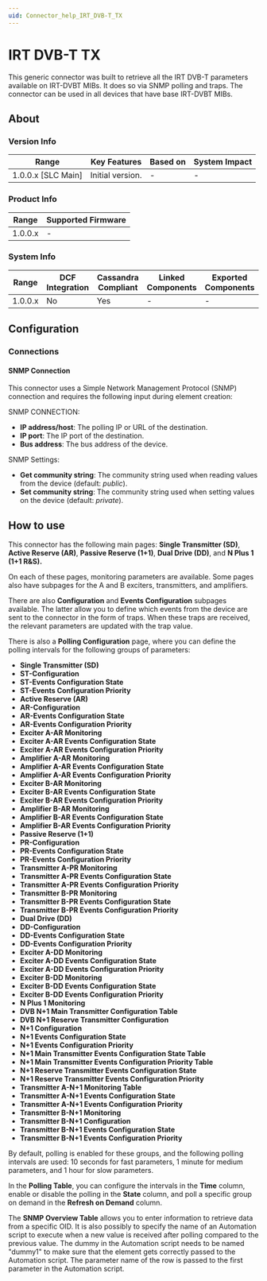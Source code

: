 ```yaml
---
uid: Connector_help_IRT_DVB-T_TX
---
```


# IRT DVB-T TX

This generic connector was built to retrieve all the IRT DVB-T parameters available on IRT-DVBT MIBs. It does so via SNMP polling and traps. The connector can be used in all devices that have base IRT-DVBT MIBs.

## About

### Version Info

| **Range**            | **Key Features** | **Based on** | **System Impact** |
|----------------------|------------------|--------------|-------------------|
| 1.0.0.x \[SLC Main\] | Initial version. | \-           | \-                |

### Product Info

| **Range** | **Supported Firmware** |
|-----------|------------------------|
| 1.0.0.x   | \-                     |

### System Info

| **Range** | **DCF Integration** | **Cassandra Compliant** | **Linked Components** | **Exported Components** |
|-----------|---------------------|-------------------------|-----------------------|-------------------------|
| 1.0.0.x   | No                  | Yes                     | \-                    | \-                      |

## Configuration

### Connections

#### SNMP Connection

This connector uses a Simple Network Management Protocol (SNMP) connection and requires the following input during element creation:

SNMP CONNECTION:

- **IP address/host**: The polling IP or URL of the destination.
- **IP port**: The IP port of the destination.
- **Bus address**: The bus address of the device.

SNMP Settings:

- **Get community string**: The community string used when reading values from the device (default: *public*).
- **Set community string**: The community string used when setting values on the device (default: *private*).

## How to use

This connector has the following main pages: **Single Transmitter (SD)**, **Active Reserve (AR)**, **Passive Reserve (1+1)**, **Dual Drive (DD)**, and **N Plus 1 (1+1 R&S).**

On each of these pages, monitoring parameters are available. Some pages also have subpages for the A and B exciters, transmitters, and amplifiers.

There are also **Configuration** and **Events Configuration** subpages available. The latter allow you to define which events from the device are sent to the connector in the form of traps. When these traps are received, the relevant parameters are updated with the trap value.

There is also a **Polling Configuration** page, where you can define the polling intervals for the following groups of parameters:

- **Single Transmitter (SD)**
- **ST-Configuration**
- **ST-Events Configuration State**
- **ST-Events Configuration Priority**
- **Active Reserve (AR)**
- **AR-Configuration**
- **AR-Events Configuration State**
- **AR-Events Configuration Priority**
- **Exciter A-AR Monitoring**
- **Exciter A-AR Events Configuration State**
- **Exciter A-AR Events Configuration Priority**
- **Amplifier A-AR Monitoring**
- **Amplifier A-AR Events Configuration State**
- **Amplifier A-AR Events Configuration Priority**
- **Exciter B-AR Monitoring**
- **Exciter B-AR Events Configuration State**
- **Exciter B-AR Events Configuration Priority**
- **Amplifier B-AR Monitoring**
- **Amplifier B-AR Events Configuration State**
- **Amplifier B-AR Events Configuration Priority**
- **Passive Reserve (1+1)**
- **PR-Configuration**
- **PR-Events Configuration State**
- **PR-Events Configuration Priority**
- **Transmitter A-PR Monitoring**
- **Transmitter A-PR Events Configuration State**
- **Transmitter A-PR Events Configuration Priority**
- **Transmitter B-PR Monitoring**
- **Transmitter B-PR Events Configuration State**
- **Transmitter B-PR Events Configuration Priority**
- **Dual Drive (DD)**
- **DD-Configuration**
- **DD-Events Configuration State**
- **DD-Events Configuration Priority**
- **Exciter A-DD Monitoring**
- **Exciter A-DD Events Configuration State**
- **Exciter A-DD Events Configuration Priority**
- **Exciter B-DD Monitoring**
- **Exciter B-DD Events Configuration State**
- **Exciter B-DD Events Configuration Priority**
- **N Plus 1 Monitoring**
- **DVB N+1 Main Transmitter Configuration Table**
- **DVB N+1 Reserve Transmitter Configuration**
- **N+1 Configuration**
- **N+1 Events Configuration State**
- **N+1 Events Configuration Priority**
- **N+1 Main Transmitter Events Configuration State Table**
- **N+1 Main Transmitter Events Configuration Priority Table**
- **N+1 Reserve Transmitter Events Configuration State**
- **N+1 Reserve Transmitter Events Configuration Priority**
- **Transmitter A-N+1 Monitoring Table**
- **Transmitter A-N+1 Events Configuration State**
- **Transmitter A-N+1 Events Configuration Priority**
- **Transmitter B-N+1 Monitoring**
- **Transmitter B-N+1 Configuration**
- **Transmitter B-N+1 Events Configuration State**
- **Transmitter B-N+1 Events Configuration Priority**

By default, polling is enabled for these groups, and the following polling intervals are used: 10 seconds for fast parameters, 1 minute for medium parameters, and 1 hour for slow parameters.

In the **Polling Table**, you can configure the intervals in the **Time** column, enable or disable the polling in the **State** column, and poll a specific group on demand in the **Refresh on Demand** column.

The **SNMP Overview Table** allows you to enter information to retrieve data from a specific OID. It is also possibly to specify the name of an Automation script to execute when a new value is received after polling compared to the previous value. The dummy in the Automation script needs to be named "dummy1" to make sure that the element gets correctly passed to the Automation script. The parameter name of the row is passed to the first parameter in the Automation script.
